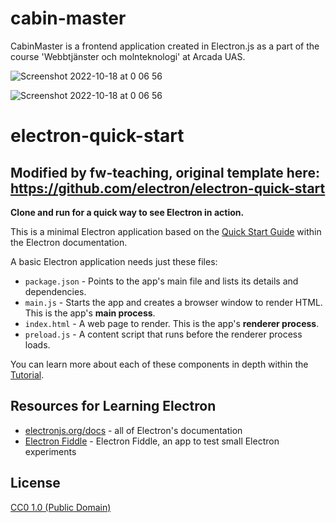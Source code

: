 # cabin-master
CabinMaster is a frontend application created in Electron.js as a part of the course 'Webbtjänster och molnteknologi' at Arcada UAS. 

![Screenshot 2022-10-18 at 0 06 56](https://user-images.githubusercontent.com/5682399/196283868-4848c4f6-08f3-41eb-aa24-684f3d6e037d.png)

![Screenshot 2022-10-18 at 0 06 56](https://user-images.githubusercontent.com/5682399/196283751-d9d23ded-368a-431f-8196-9dfbeace57ea.png)

# electron-quick-start

## Modified by fw-teaching, original template here: https://github.com/electron/electron-quick-start

**Clone and run for a quick way to see Electron in action.**

This is a minimal Electron application based on the [Quick Start Guide](https://electronjs.org/docs/latest/tutorial/quick-start) within the Electron documentation.

A basic Electron application needs just these files:

- `package.json` - Points to the app's main file and lists its details and dependencies.
- `main.js` - Starts the app and creates a browser window to render HTML. This is the app's **main process**.
- `index.html` - A web page to render. This is the app's **renderer process**.
- `preload.js` - A content script that runs before the renderer process loads.

You can learn more about each of these components in depth within the [Tutorial](https://electronjs.org/docs/latest/tutorial/tutorial-prerequisites).


## Resources for Learning Electron

- [electronjs.org/docs](https://electronjs.org/docs) - all of Electron's documentation
- [Electron Fiddle](https://electronjs.org/fiddle) - Electron Fiddle, an app to test small Electron experiments

## License

[CC0 1.0 (Public Domain)](LICENSE.md)

